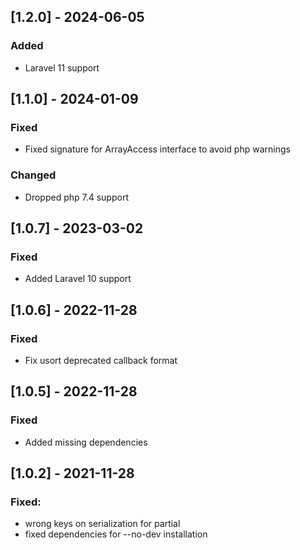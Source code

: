 ## [1.2.0] - 2024-06-05
### Added
- Laravel 11 support

## [1.1.0] - 2024-01-09
### Fixed
- Fixed signature for ArrayAccess interface to avoid php warnings
### Changed
- Dropped php 7.4 support

## [1.0.7] - 2023-03-02
### Fixed
- Added Laravel 10 support

## [1.0.6] - 2022-11-28
### Fixed
- Fix usort deprecated callback format

## [1.0.5] - 2022-11-28
### Fixed
- Added missing dependencies

## [1.0.2] - 2021-11-28
### Fixed:
- wrong keys on serialization for partial
- fixed dependencies for --no-dev installation
